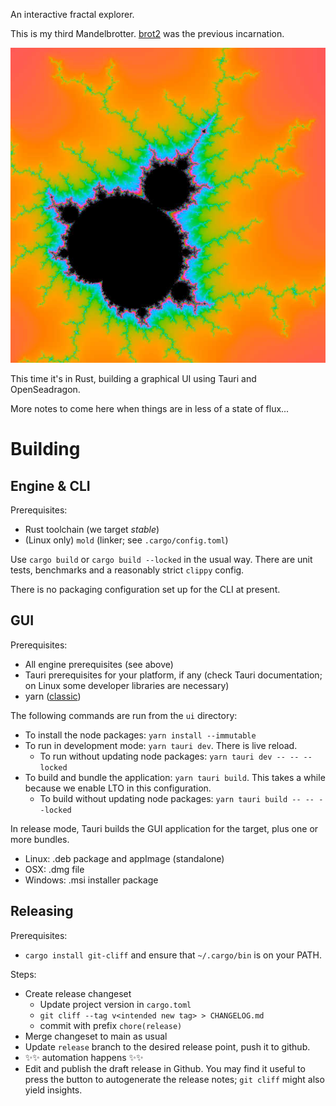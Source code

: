 An interactive fractal explorer.

This is my third Mandelbrotter.
[brot2](https://github.com/crazyscot/brot2) was the previous incarnation.

![A close-up of the original Mandelbrot set. Origin=-1.259742+0.377104i, axes=0.01+0.01i](brot3.jpg)

This time it's in Rust, building a graphical UI using Tauri and OpenSeadragon.

More notes to come here when things are in less of a state of flux...

# Building

## Engine & CLI

Prerequisites:
* Rust toolchain (we target _stable_)
* (Linux only) `mold` (linker; see `.cargo/config.toml`)

Use `cargo build` or `cargo build --locked` in the usual way.
There are unit tests, benchmarks and a reasonably strict `clippy` config.

There is no packaging configuration set up for the CLI at present.

## GUI

Prerequisites:
* All engine prerequisites (see above)
* Tauri prerequisites for your platform, if any (check Tauri documentation; on Linux some developer libraries are necessary)
* yarn ([classic](https://classic.yarnpkg.com/lang/en/docs/install/))

The following commands are run from the `ui` directory:

* To install the node packages: `yarn install --immutable`
* To run in development mode: `yarn tauri dev`. There is live reload.
  * To run without updating node packages: `yarn tauri dev -- -- --locked`
* To build and bundle the application: `yarn tauri build`. This takes a while because we enable LTO in this configuration.
  * To build without updating node packages: `yarn tauri build -- -- --locked`

In release mode, Tauri builds the GUI application for the target, plus one or more bundles.
* Linux: .deb package and appImage (standalone)
* OSX: .dmg file
* Windows: .msi installer package

## Releasing

Prerequisites:
* `cargo install git-cliff` and ensure that `~/.cargo/bin` is on your PATH.

Steps:
* Create release changeset
  * Update project version in `cargo.toml`
  * `git cliff --tag v<intended new tag> > CHANGELOG.md`
  * commit with prefix `chore(release)`
* Merge changeset to main as usual
* Update `release` branch to the desired release point, push it to github.
* ✨✨ automation happens ✨✨
* Edit and publish the draft release in Github. You may find it useful to press the button to autogenerate the release notes; `git cliff` might also yield insights.
